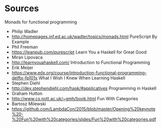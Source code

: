 # Sources

Monads for functional programming
  - Philip Wadler
  - http://homepages.inf.ed.ac.uk/wadler/topics/monads.html
PureScript By Example
  - Phil Freeman
  - https://leanpub.com/purescript
Learn You a Haskell for Great Good
  - Miran Lipovaca
  - http://learnyouahaskell.com/
Introduction to Functional Programming
  - Erik Meijer
  - https://www.edx.org/course/introduction-functional-programming-delftx-fp101x
What I Wish I Knew When Learning Haskell
  - Stephen Diehl
  - http://dev.stephendiehl.com/hask/#applicatives
Programming in Haskell
  - Graham Hutton
  - http://www.cs.nott.ac.uk/~gmh/book.html
Fun With Categories
  - Bartosz Milewski
  - https://github.com/LambdaCon/2015/blob/master/Opening%20keynote%20-%20Fun%20with%20categories/slides/Fun%20with%20categories.pdf
